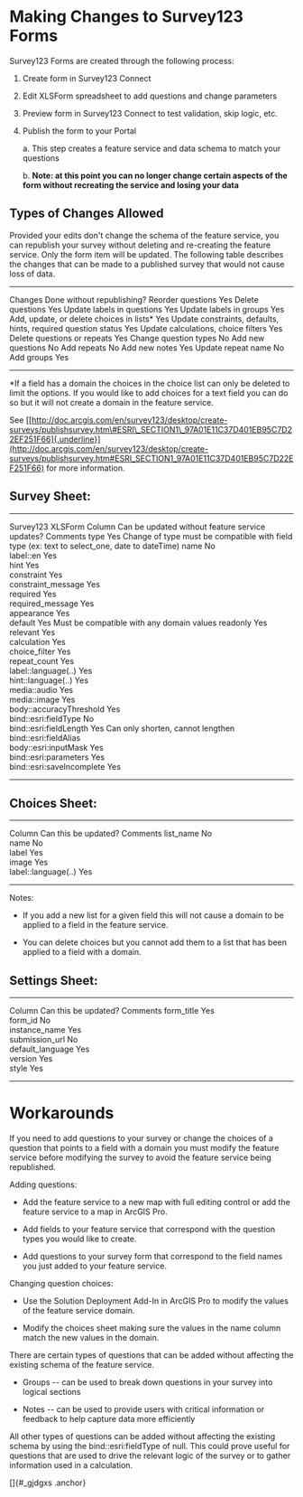 Making Changes to Survey123 Forms
=================================

Survey123 Forms are created through the following process:

1.  Create form in Survey123 Connect

2.  Edit XLSForm spreadsheet to add questions and change parameters

3.  Preview form in Survey123 Connect to test validation, skip logic,
    etc.

4.  Publish the form to your Portal

    a.  This step creates a feature service and data schema to match
        your questions

    b.  **Note: at this point you can no longer change certain aspects
        of the form without recreating the service and losing your
        data**

Types of Changes Allowed
------------------------

Provided your edits don\'t change the schema of the feature service, you
can republish your survey without deleting and re-creating the feature
service. Only the form item will be updated. The following table
describes the changes that can be made to a published survey that would
not cause loss of data. 

  --------------------------------------------------------------- ----------------------------
  Changes                                                         Done without republishing?
  Reorder questions                                               Yes
  Delete questions                                                Yes
  Update labels in questions                                      Yes
  Update labels in groups                                         Yes
  Add, update, or delete choices in lists\*                       Yes
  Update constraints, defaults, hints, required question status   Yes
  Update calculations, choice filters                             Yes
  Delete questions or repeats                                     Yes
  Change question types                                           No
  Add new questions                                               No
  Add repeats                                                     No
  Add new notes                                                   Yes
  Update repeat name                                              No
  Add groups                                                      Yes
  --------------------------------------------------------------- ----------------------------

\*If a field has a domain the choices in the choice list can only be
deleted to limit the options. If you would like to add choices for a
text field you can do so but it will not create a domain in the feature
service.

See
[[http://doc.arcgis.com/en/survey123/desktop/create-surveys/publishsurvey.htm\#ESRI\_SECTION1\_97A01E11C37D401EB95C7D22EF251F66]{.underline}](http://doc.arcgis.com/en/survey123/desktop/create-surveys/publishsurvey.htm#ESRI_SECTION1_97A01E11C37D401EB95C7D22EF251F66)
for more information.

Survey Sheet:
-------------

  --------------------------- ------------------------------------------------- -----------------------------------------------------------------------------------------------
  Survey123 XLSForm Column    Can be updated without feature service updates?   Comments
  type                        Yes                                               Change of type must be compatible with field type (ex: text to select\_one, date to dateTime)
  name                        No                                                
  label::en                   Yes                                               
  hint                        Yes                                               
  constraint                  Yes                                               
  constraint\_message         Yes                                               
  required                    Yes                                               
  required\_message           Yes                                               
  appearance                  Yes                                               
  default                     Yes                                               Must be compatible with any domain values
  readonly                    Yes                                               
  relevant                    Yes                                               
  calculation                 Yes                                               
  choice\_filter              Yes                                               
  repeat\_count               Yes                                               
  label::language(..)         Yes                                               
  hint::language(..)          Yes                                               
  media::audio                Yes                                               
  media::image                Yes                                               
  body::accuracyThreshold     Yes                                               
  bind::esri:fieldType        No                                                
  bind::esri:fieldLength      Yes                                               Can only shorten, cannot lengthen
  bind::esri:fieldAlias                                                         
  body::esri:inputMask        Yes                                               
  bind::esri:parameters       Yes                                               
  bind::esri:saveIncomplete   Yes                                               
  --------------------------- ------------------------------------------------- -----------------------------------------------------------------------------------------------

Choices Sheet:
--------------

  --------------------- ---------------------- ----------
  Column                Can this be updated?   Comments
  list\_name            No                     
  name                  No                     
  label                 Yes                    
  image                 Yes                    
  label::language(..)   Yes                    
  --------------------- ---------------------- ----------

Notes:

-   If you add a new list for a given field this will not cause a domain
    to be applied to a field in the feature service.

-   You can delete choices but you cannot add them to a list that has
    been applied to a field with a domain.

Settings Sheet:
---------------

  ------------------- ---------------------- ----------
  Column              Can this be updated?   Comments
  form\_title         Yes                    
  form\_id            No                     
  instance\_name      Yes                    
  submission\_url     No                     
  default\_language   Yes                    
  version             Yes                    
  style               Yes                    
  ------------------- ---------------------- ----------

Workarounds
===========

If you need to add questions to your survey or change the choices of a
question that points to a field with a domain you must modify the
feature service before modifying the survey to avoid the feature service
being republished.

Adding questions:

-   Add the feature service to a new map with full editing control or
    add the feature service to a map in ArcGIS Pro.

-   Add fields to your feature service that correspond with the question
    types you would like to create.

-   Add questions to your survey form that correspond to the field names
    you just added to your feature service.

Changing question choices:

-   Use the Solution Deployment Add-In in ArcGIS Pro to modify the
    values of the feature service domain.

-   Modify the choices sheet making sure the values in the name column
    match the new values in the domain.

There are certain types of questions that can be added without affecting
the existing schema of the feature service.

-   Groups -- can be used to break down questions in your survey into
    logical sections

-   Notes -- can be used to provide users with critical information or
    feedback to help capture data more efficiently

All other types of questions can be added without affecting the existing
schema by using the bind::esri:fieldType of null. This could prove
useful for questions that are used to drive the relevant logic of the
survey or to gather information used in a calculation.

[]{#_gjdgxs .anchor}
